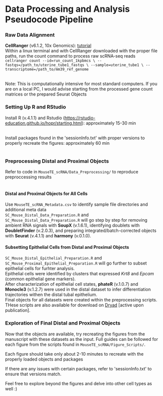 # Data Processing and Analysis Pseudocode Pipeline

### Raw Data Alignment
**CellRanger** (v6.1.2, 10x Genomics): [tutorial](https://www.10xgenomics.com/support/software/cell-ranger/latest/tutorials/cr-tutorial-ct) <br>
Within a linux terminal and with CellRanger downloaded with the proper file paths, run the count command to process raw scRNA-seq reads <br>
`cellranger count --id=run_count_1kpbmcs \
   --fastqs=/path_to/uterine_tube1_fastqs \
   --sample=uterine_tube1 \
   --transcriptome=/path_to/mm39_ref_genome` <br> <br>

Note: This is computationally intensive for most standard computers. If you are on a local PC, I would advise starting from the processed gene count matrices or the prepared Seurat Objects

### Setting Up R and RStudio
Install R (v.4.1.1) and Rstudio (https://rstudio-education.github.io/hopr/starting.html): approximately 15-30 min <br> <br>

Install packages found in the 'sessionInfo.txt' with proper versions to properly recreate the figures: approximately 60 min <br> <br>

### Preprocessing Distal and Proximal Objects
Refer to code in `MouseTE_scRNA/Data_Preprocessing/` to reproduce preproccessing results <br> <br>
#### Distal and Proximal Objects for All Cells
Use `MouseTE_scRNA_Metadata.csv` to identify sample file directories and additional meta data <br>
`SC_Mouse_Distal_Data_Preparation.R` and `SC_Mouse_Distal_Data_Preparation.R` will go step by step for removing ambient RNA signals with **SoupX** (v.1.6.1), identifying doublets with **DoubletFinder** (v.2.0.3), and preparing integrated/batch-corrected objects with **Seurat** (v.4.1.1) and **harmony** (v.0.1.0).
#### Subsetting Epithelial Cells from Distal and Proximal Objects
`SC_Mouse_Distal_Epithelial_Preparation.R` and `SC_Mouse_Proximal_Epithelial_Preparation.R` will go further to subset epithelial cells for furhter analysis. <br>
Epithelial cells were identified by clusters that expressed *Krt8* and *Epcam* (common epithelial gene markers).<br>
After characterization of epithelial cell states, **phateR** (v.1.0.7) and **Monocle3** (v.1.2.7) were used in the distal dataset to infer differentiation trajectories withen the distal tubal epithelium. <br>
Final objects for all datasets were created within the preprocessing scripts. THese scripts are also available for download on [Dryad](https://doi.org/10.5061/dryad.4mw6m90hm) [active upon publication].

### Exploration of Final Distal and Proximal Objects
Now that the objects are available, try recreating the figures from the manuscript with these datasets as the input. Full guides can be followed for each figure from the scripts found in `MouseTE_scRNA/Figure_Scripts/`. <br>

Each figure should take only about 2-10 minutes to recreate with the properly loaded objects and packages <br>

If there are any issues with certain packages, refer to 'sessionInfo.txt' to ensure that versions match. <br>

Feel free to explore beyond the figures and delve into other cell types as well :)
